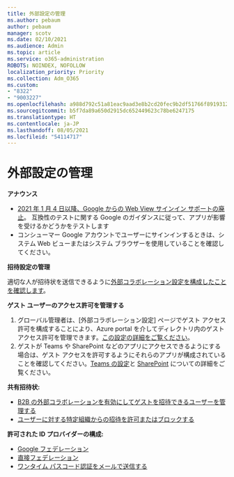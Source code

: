 ```yaml
---
title: 外部設定の管理
ms.author: pebaum
author: pebaum
manager: scotv
ms.date: 02/10/2021
ms.audience: Admin
ms.topic: article
ms.service: o365-administration
ROBOTS: NOINDEX, NOFOLLOW
localization_priority: Priority
ms.collection: Adm_O365
ms.custom:
- "8322"
- "9003227"
ms.openlocfilehash: a988d792c51a81eac9aad3e8b2cd20fec9b2df51766f8919312e933a806e47ef
ms.sourcegitcommit: b5f7da89a650d2915dc652449623c78be6247175
ms.translationtype: HT
ms.contentlocale: ja-JP
ms.lasthandoff: 08/05/2021
ms.locfileid: "54114717"
---
```

# <a name="managing-external-settings"></a>外部設定の管理

**アナウンス**

- [2021 年 1 月 4 日以降、Google からの Web View サインイン サポートの廃止](https://docs.microsoft.com/azure/active-directory/external-identities/google-federation?WT.mc_id=Portal-Microsoft_Azure_Support#deprecation-of-webview-sign-in-support)。 互換性のテストに関する Google のガイダンスに従って、アプリが影響を受けるかどうかをテストします
- コンシューマー Google アカウントでユーザーにサインインするときは、システム Web ビューまたはシステム ブラウザーを使用していることを確認してください。

**招待設定の管理**

適切な人が招待状を送信できるように[外部コラボレーション設定を構成したことを確認します](https://docs.microsoft.com/azure/active-directory/external-identities/delegate-invitations?WT.mc_id=Portal-Microsoft_Azure_Support)。

**ゲスト ユーザーのアクセス許可を管理する**

1. グローバル管理者は、[外部コラボレーション設定] ページでゲスト アクセス許可を構成することにより、Azure portal を介してディレクトリ内のゲスト アクセス許可を管理できます。[この設定の詳細をご覧ください](https://docs.microsoft.com/azure/active-directory/fundamentals/users-default-permissions?WT.mc_id=Portal-Microsoft_Azure_Support)。
2. ゲストが Teams や SharePoint などのアプリにアクセスできるようにする場合は、ゲスト アクセスを許可するようにそれらのアプリが構成されていることを確認してください。[Teams の設定](https://docs.microsoft.com/microsoftteams/guest-access?WT.mc_id=Portal-Microsoft_Azure_Support)と [SharePoint](https://docs.microsoft.com/sharepoint/external-sharing-overview?WT.mc_id=Portal-Microsoft_Azure_Support) についての詳細をご覧ください。

**共有招待状:**

- [B2B の外部コラボレーションを有効にしてゲストを招待できるユーザーを管理する](https://docs.microsoft.com/azure/active-directory/b2b/delegate-invitations?WT.mc_id=Portal-Microsoft_Azure_Support)
- [ユーザーに対する特定組織からの招待を許可またはブロックする](https://docs.microsoft.com/azure/active-directory/b2b/allow-deny-list?WT.mc_id=Portal-Microsoft_Azure_Support)

**許可された ID プロバイダーの構成:**

- [Google フェデレーション](https://docs.microsoft.com/azure/active-directory/b2b/google-federation?WT.mc_id=Portal-Microsoft_Azure_Support)
- [直接フェデレーション](https://docs.microsoft.com/azure/active-directory/b2b/direct-federation?WT.mc_id=Portal-Microsoft_Azure_Support)
- [ワンタイム パスコード認証をメールで送信する](https://docs.microsoft.com/azure/active-directory/b2b/one-time-passcode?WT.mc_id=Portal-Microsoft_Azure_Support)
